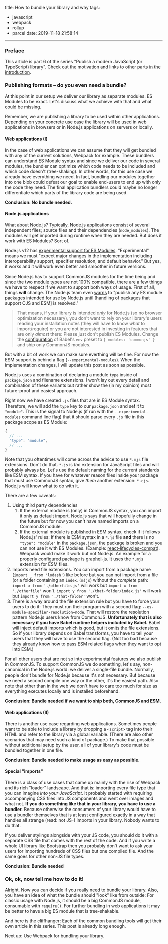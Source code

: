 title: How to bundle your library and why
tags:
  - javascript
  - webpack
  - rollup
  - parcel
date: 2019-11-18 21:58:14
---


### Preface

This article is part 6 of the series "Publish a modern JavaScript (or TypeScript) library". Check out the motivation and links to other parts [in the introduction](http://tobias-barth.net/blog/2019/07/Publish-a-modern-JavaScript-or-TypeScript-library/).

### Publishing formats – do you even need a bundle?

At this point in our setup we deliver our library as separate modules. ES Modules to be exact. Let's discuss what we achieve with that and what could be missing.

Remember, we are publishing a library to be used within other applications. Depending on your concrete use case the library will be used in web applications in browsers or in Node.js applications on servers or locally.

#### Web applications (I)

In the case of web applications we can assume that they will get bundled with any of the current solutions, Webpack for example. These bundlers can understand ES Module syntax and since we deliver our code in several modules, the bundler can optimize which code needs to be included and which code doesn't (tree-shaking). In other words, for this use case we already have everything we need. In fact, bundling our modules together into one blob could defeat our goal to enable end-users to end up with only the code they need. The final application bundlers could maybe no longer differentiate which parts of the library code are being used.

**Conclusion: No bundle needed.**

#### Node.js applications

What about Node.js? Typically, Node.js applications consist of several independent files; source files and their dependencies (`node_modules`). The modules will get imported during runtime when they are needed. But does it work with ES Modules? Sort of.

Node.js v12 has [experimental support for ES Modules](https://nodejs.org/dist/latest-v12.x/docs/api/esm.html). "Experimental" means we must "expect major changes in the implementation including interoperability support, specifier resolution, and default behavior." But yes, it works and it will work even better and smoother in future versions.

Since Node.js has to support CommonJS modules for the time being and since the two module types are not 100% compatible, there are a few things we have to respect if we want to support both ways of usage. First of all, things **will** change. The Node.js team even [warns](https://medium.com/@Node.js/announcing-a-new-experimental-modules-1be8d2d6c2ff) to "publish any ES module packages intended for use by Node.js until [handling of packages that support CJS and ESM] is resolved."

> That means, if your library is intended *only* for Node.js (so no browser optimization necessary), you don't want to rely on your library's users reading your installation notes (they will have to know *what* to import/require) or you are not interested in investing in features that are only *almost* there: Please just don't publish ES Modules. Change the [configuration](https://dev.to/4nduril/transpile-modern-language-features-with-babel-4fcp) of Babel's `env` preset to `{ modules: 'commonjs' }` and ship only CommonJS modules.

But with a bit of work we can make sure everthing will be fine. For now the ESM support is behind a flag (`--experimental-modules`). When the implementation changes, I will update this post as soon as possible.

Node.js uses a combination of declaring a module `type` inside of `package.json` and filename extensions. I won't lay out every detail and combination of these variants but rather show the (in my opinion) most future-proof and easiest approach.

Right now we have created `.js` files that are in ES Module syntax. Therefore, we will add the `type` key to our `package.json` and set it to `"module"`. This is the signal to Node.js (if run with the `--experimental-modules` command line flag) that it should parse every `.js` file in this package scope as ES Module:


```javascript
{
  // ...
  "type": "module",
  // ...
}
```

Note that you oftentimes will come across the advice to use `*.mjs` file extensions. Don't do that. `*.js` is *the* extension for JavaScript files and will probably always be. Let's use the default naming for the current standards like ESM syntax. If you have for whatever reason files inside your package that must use CommonJS syntax, give *them* another extension: `*.cjs`. Node.js will know what to do with it.

There are a few caveats:

1. Using third party dependencies
   1. If the external module is (only) in CommonJS syntax, you can import it only as default import. Node.js says that will hopefully change in the future but for now you can't have named imports on a CommonJS module.
   1. If the external module is published in ESM syntax, check if it follows Node.js' rules: If there is ESM syntax in a `*.js` file **and** there is no `"type": "module"` in the `package.json`, the package is broken and you can not use it with ES Modules. (Example: [react-lifecycles-compat](https://github.com/reactjs/react-lifecycles-compat)). Webpack would make it work but not Node.js. An example for a properly configured package is [graphql-js](https://github.com/graphql/graphql-js). It uses the `*.mjs` extension for ESM files.
1. Imports need file extensions. You can import from a package name (`import _ from 'lodash'`) like before but you can not import from a file (or a folder containing an `index.(m)js`) without the *complete* path: `import x from './otherfile.js'` will work but `import x from './otherfile'` won't. `import y from './that-folder/index.js'` will work but `import y from './that-folder'` won't.
1. There is a way around the file extension rule but you have to force your users to do it: They must run their program with a second flag: `--es-module-specifier-resolution=node`. That will restore the resolution pattern Node.js users know from CommonJS. **Unfortunately that is also necessary if you have Babel runtime helpers included by Babel.** Babel will inject default imports which is good, but it omits the file extensions. So if your library depends on Babel transforms, you have to tell your users that they will have to use the second flag. (Not too bad because they already know how to pass ESM related flags when they want to opt into ESM.)

For all other users that are not so into experimental features we also publish in CommonJS. To support CommonJS we do something, let's say, non-canonical in the Node.js world: we deliver a single-file bundle. Normally, people don't bundle for Node.js because it's not necessary. But because we need a second compile one way or the other, it's the easiest path. Also note that other than in the web we don't have to care too much for size as everything executes locally and is installed beforehand.

**Conclusion: Bundle needed if we want to ship both, CommonJS and ESM.**

#### Web applications (II)

There is another use case regarding web applications. Sometimes people want to be able to include a library by dropping a `<script>` tag into their HTML and refer to the library via a global variable. (There are also other scenarios that may need such a kind of package.) To make that possible without additional setup by the user, all of your library's code must be bundled together in one file.

**Conclusion: Bundle needed to make usage as easy as possible.**

#### Special "imports"

There is a class of use cases that came up mainly with the rise of Webpack and its rich "loader" landscape. And that is: importing every file type that you can imagine _into your JavaScript_. It probably started with requiring accompanying CSS files into JS components and went over images and what not. **If you do something like that in your library, you have to use a bundler.** Because otherwise the consumers of your library would have to use a bundler themselves that is at least configured exactly in a way that handles all strange (read: not JS-) imports in your library. Nobody wants to do that.

If you deliver stylings alongside with your JS code, you should do it with a separate CSS file that comes with the rest of the code. And if you write a whole UI library like Bootstrap then you probably don't want to ask your users for importing hundreds of CSS files but one compiled file. And the same goes for other non-JS file types.

**Conclusion: Bundle needed**

### Ok, ok, now tell me how to do it!

Alright. Now you can decide if you really need to bundle your library. Also, you have an idea of what the bundle should "look" like from outside: For classic usage with Node.js, it should be a big CommonJS module, consumable with `require()`. For further bundling in web applications it may be better to have a big ES module that is tree-shakable.

And here is the cliffhanger: Each of the common bundling tools will get their own article in this series. This post is already long enough.

Next up: Use Webpack for bundling your library.
